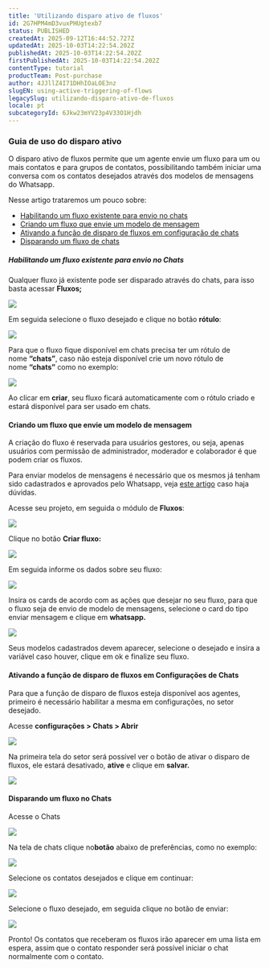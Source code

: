 ```yaml
---
title: 'Utilizando disparo ativo de fluxos'
id: 2G7HPM4mD3vuxPHUgtexb7
status: PUBLISHED
createdAt: 2025-09-12T16:44:52.727Z
updatedAt: 2025-10-03T14:22:54.202Z
publishedAt: 2025-10-03T14:22:54.202Z
firstPublishedAt: 2025-10-03T14:22:54.202Z
contentType: tutorial
productTeam: Post-purchase
author: 4JJllZ4I71DHhIOaLOE3nz
slugEN: using-active-triggering-of-flows
legacySlug: utilizando-disparo-ativo-de-fluxos
locale: pt
subcategoryId: 6Jkw23mYV23p4V33O1Hjdh
---
```


### Guia de uso do disparo ativo

O disparo ativo de fluxos permite que um agente envie um fluxo para um ou mais
contatos e para grupos de contatos, possibilitando também iniciar uma conversa
com os contatos desejados através dos modelos de mensagens do Whatsapp.

Nesse artigo trataremos um pouco sobre:

- [Habilitando um fluxo existente para envio no chats](#habilitando-um-fluxo-existente-para-envio-no-chats)
- [Criando um fluxo que envie um modelo de mensagem](#criando-um-fluxo-que-envie-um-modelo-de-mensagem)
- [Ativando a função de disparo de fluxos em configuração de chats](#ativando-a-função-de-disparo-de-fluxos-em-configurações-de-chats)
- [Disparando um fluxo de chats](#disparando-um-fluxo-no-chats)

##### Habilitando um fluxo existente para envio no Chats

Qualquer fluxo já existente pode ser disparado através do chats, para isso
basta acessar **Fluxos;**

![](https://raw.githubusercontent.com/vtexdocs/help-center-content/refs/heads/main/docs/pt/tutorials/weni-by-vtex/chats/utilizando-disparo-ativo-de-fluxos_1.png) 

Em seguida selecione o fluxo desejado e clique no botão **rótulo**:

![](https://raw.githubusercontent.com/vtexdocs/help-center-content/refs/heads/main/docs/pt/tutorials/weni-by-vtex/chats/utilizando-disparo-ativo-de-fluxos_2.png) 

Para que o fluxo fique disponível em chats precisa ter um rótulo de nome **“chats”**, caso não esteja disponível crie um novo rótulo de nome **“chats”** como no exemplo:

![](https://raw.githubusercontent.com/vtexdocs/help-center-content/refs/heads/main/docs/pt/tutorials/weni-by-vtex/chats/utilizando-disparo-ativo-de-fluxos_3.png) 

Ao clicar em **criar**, seu fluxo ficará automaticamente com o rótulo criado e estará disponível para ser usado em chats.

#### Criando um fluxo que envie um modelo de mensagem

A criação do fluxo é reservada para usuários gestores, ou seja, apenas usuários
com permissão de administrador, moderador e colaborador é que podem criar os
fluxos.

Para enviar modelos de mensagens é necessário que os mesmos já tenham sido
cadastrados e aprovados pelo Whatsapp, veja [este
artigo](https://docs.weni.ai/l/pt/m-dulo-integra-es/mensagens-modelos-template-messages) caso
haja dúvidas.

Acesse seu projeto, em seguida o módulo de **Fluxos**:

![](https://raw.githubusercontent.com/vtexdocs/help-center-content/refs/heads/main/docs/pt/tutorials/weni-by-vtex/chats/utilizando-disparo-ativo-de-fluxos_4.png) 

Clique no botão **Criar fluxo:**

![](https://raw.githubusercontent.com/vtexdocs/help-center-content/refs/heads/main/docs/pt/tutorials/weni-by-vtex/chats/utilizando-disparo-ativo-de-fluxos_5.png) 

Em seguida informe os dados sobre seu fluxo:

![](https://raw.githubusercontent.com/vtexdocs/help-center-content/refs/heads/main/docs/pt/tutorials/weni-by-vtex/chats/utilizando-disparo-ativo-de-fluxos_6.png) 

Insira os cards de acordo com as ações que desejar no seu fluxo, para que o fluxo seja de envio de modelo de mensagens, selecione o card do tipo enviar mensagem e clique em **whatsapp.**

![](https://raw.githubusercontent.com/vtexdocs/help-center-content/refs/heads/main/docs/pt/tutorials/weni-by-vtex/chats/utilizando-disparo-ativo-de-fluxos_7.png) 

Seus modelos cadastrados devem aparecer, selecione o desejado e insira a variável caso houver, clique em ok e finalize seu fluxo.

#### Ativando a função de disparo de fluxos em Configurações de Chats

Para que a função de disparo de fluxos esteja disponível aos agentes, primeiro
é necessário habilitar a mesma em configurações, no setor desejado.

Acesse **configurações \> Chats \> Abrir**

![](https://raw.githubusercontent.com/vtexdocs/help-center-content/refs/heads/main/docs/pt/tutorials/weni-by-vtex/chats/utilizando-disparo-ativo-de-fluxos_8.png) 

Na primeira tela do setor será possível ver o botão de ativar o disparo de fluxos, ele estará desativado, **ative** e clique em **salvar.**

![](https://raw.githubusercontent.com/vtexdocs/help-center-content/refs/heads/main/docs/pt/tutorials/weni-by-vtex/chats/utilizando-disparo-ativo-de-fluxos_9.png)

#### Disparando um fluxo no Chats

Acesse o Chats

![](https://raw.githubusercontent.com/vtexdocs/help-center-content/refs/heads/main/docs/pt/tutorials/weni-by-vtex/chats/utilizando-disparo-ativo-de-fluxos_10.png) 

Na tela de chats clique no**botão** abaixo de preferências, como no exemplo:

![](https://raw.githubusercontent.com/vtexdocs/help-center-content/refs/heads/main/docs/pt/tutorials/weni-by-vtex/chats/utilizando-disparo-ativo-de-fluxos_11.png) 

Selecione os contatos desejados e clique em continuar:

![](https://raw.githubusercontent.com/vtexdocs/help-center-content/refs/heads/main/docs/pt/tutorials/weni-by-vtex/chats/utilizando-disparo-ativo-de-fluxos_12.png) 

Selecione o fluxo desejado, em seguida clique no botão de enviar:

![](https://raw.githubusercontent.com/vtexdocs/help-center-content/refs/heads/main/docs/pt/tutorials/weni-by-vtex/chats/utilizando-disparo-ativo-de-fluxos_13.png) 

Pronto! Os contatos que receberam os fluxos irão aparecer em uma lista em espera, assim que o contato responder será possível iniciar o chat normalmente com o contato.
